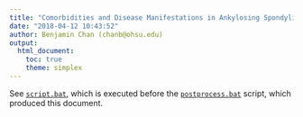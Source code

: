 ```yaml
---
title: "Comorbidities and Disease Manifestations in Ankylosing Spondylitis (BAD AS)"
date: "2018-04-12 10:43:52"
author: Benjamin Chan (chanb@ohsu.edu)
output:
  html_document:
    toc: true
    theme: simplex
---
```

See [`script.bat`](../scripts), 
which is executed before the [`postprocess.bat`](../scripts) script, 
which produced this document.


